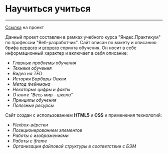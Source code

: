 # Научиться учиться
***
[Ссылка](https://eugenegordievsky.github.io/how-to-learn/) на проект

Данный проект составлен в рамках учебного курса "Яндес.Практикум" по профессии "Веб-разработчик".
Сайт описан по макету и описанию брифа [первого](https://code.s3.yandex.net/web-developer/project-1/sprint-1-brief.pdf) и [второго](https://code.s3.yandex.net/web-developer/project-1/sprint-2-brief.pdf) спринта обучения.
Он носит в себе информационный характер и включает в себя описание:
* _Главные проблемы обучения_
* _Техники обучения_
* _Видео на TED_
* _История Барбары Оакли_
* _Метод Фейнмана_
* _Некоторые цифры и факты_
* _О книге "Весь мир - школа"_
* _Принципы обучения_
* _Полезные ресурсы_

Сайт создан с использованием __HTML5__ и __CSS__ и применения технологий:
* _Flexbox-вёрстки_
* _Позиционированием элементов_
* _Работы с изображениями_
* _Работы с iframe_
* _Организации файловой структуры в соответствии с БЭМ_
